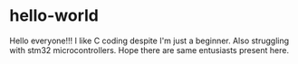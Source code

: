 # hello-world

Hello everyone!!! I like C coding despite I'm just a beginner. Also struggling with stm32 microcontrollers.
Hope there are same entusiasts present here.
